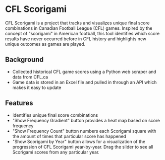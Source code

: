 # CFL Scorigami

CFL Scorigami is a project that tracks and visualizes unique final score combinations in Canadian Football League (CFL) games. Inspired by the concept of "scorigami" in American football, this tool identifies which score results have never occurred before in CFL history and highlights new unique outcomes as games are played.

## Background
- Collected historical CFL game scores using a Python web scraper and data from CFL.ca
- Game data is stored in an Excel file and pulled in through an API which makes it easy to update

## Features
- Identifies unique final score combinations
- "Show Frequency Gradient" button provides a heat map based on score frequency
- "Show Frequency Count" button numbers each Scorigami square with the amount of times that particular score has happened
- "Show Scorigami by Year" button allows for a visualization of the progression of CFL Scorigami year-by-year. Drag the slider to see all Scorigami scores from any particular year.